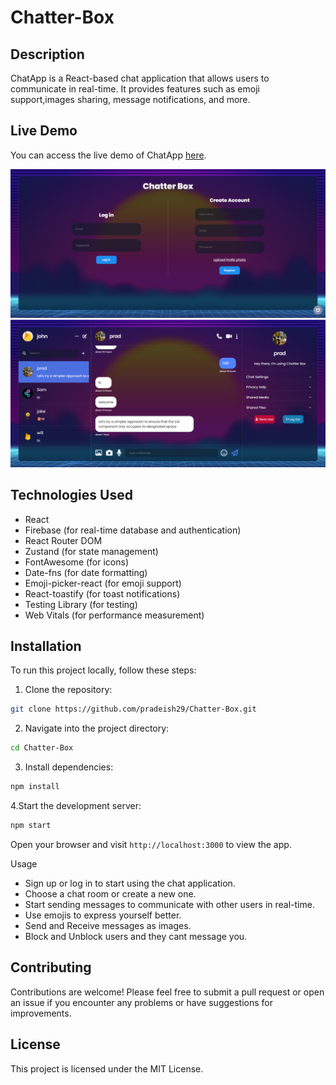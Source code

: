 # Chatter-Box 

## Description
ChatApp is a React-based chat application that allows users to communicate in real-time. It provides features such as emoji support,images sharing, message notifications, and more. 

## Live Demo
You can access the live demo of ChatApp [here](https://pradeish29.github.io/Chatter-Box).

<img src="https://github.com/pradeish29/Chatter-Box/raw/main/Screenshot%202024-05-26%20132927.png" alt="Screenshot 1" width="700">
<img src="https://github.com/pradeish29/Chatter-Box/raw/main/Screenshot%202024-05-26%20132522.png" alt="Screenshot 2" width="700">

## Technologies Used
- React
- Firebase (for real-time database and authentication)
- React Router DOM
- Zustand (for state management)
- FontAwesome (for icons)
- Date-fns (for date formatting)
- Emoji-picker-react (for emoji support)
- React-toastify (for toast notifications)
- Testing Library (for testing)
- Web Vitals (for performance measurement)

## Installation
To run this project locally, follow these steps:

1. Clone the repository:

```bash
git clone https://github.com/pradeish29/Chatter-Box.git
```
2. Navigate into the project directory:

```bash
cd Chatter-Box
```
3. Install dependencies:

```bash
npm install
```
4.Start the development server:

```bash
npm start
```
Open your browser and visit `http://localhost:3000` to view the app.

Usage
- Sign up or log in to start using the chat application.
- Choose a chat room or create a new one.
- Start sending messages to communicate with other users in real-time.
- Use emojis to express yourself better.
- Send and Receive messages as images.
- Block and Unblock users and they cant message you.

## Contributing
Contributions are welcome! Please feel free to submit a pull request or open an issue if you encounter any problems or have suggestions for improvements.

## License
This project is licensed under the MIT License.
